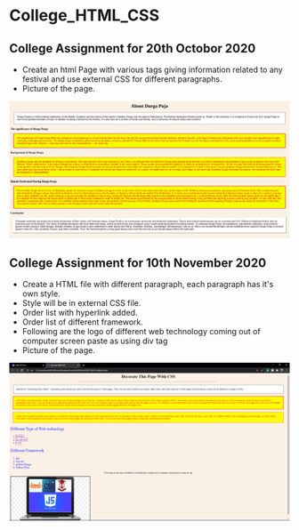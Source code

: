 # College_HTML_CSS

## College Assignment for 20th Octobor 2020

- Create an html Page with various tags giving information related to any festival and use external CSS
for different paragraphs.
- Picture of the page.
<img src = "College Assignment for 20th Octobor 2020/festival.png" alt = "Festival Photo">

## College Assignment for 10th November 2020

- Create a HTML file with different paragraph, each paragraph has it's own style.
- Style will be in external CSS file.
- Order list with hyperlink added.
- Order list of different framework.
- Following are the logo of different web technology coming out of computer screen paste as using div tag
- Picture of the page.
<img src = "College Assignment for 10th November 2020/Main HTML PHOTO.png" alt = "Main HTML PHOTO">
